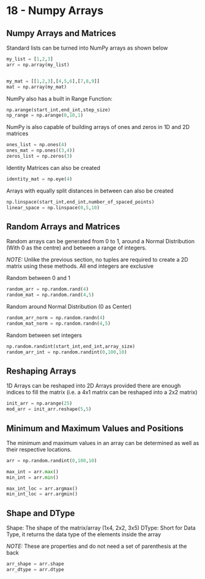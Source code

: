 # 18 - Numpy Arrays
## Numpy Arrays and Matrices
Standard lists can be turned into NumPy arrays as shown below

```py
my_list = [1,2,3]
arr = np.array(my_list)


my_mat = [[1,2,3],[4,5,6],[7,8,9]]
mat = np.array(my_mat)
```

NumPy also has a built in Range Function:

```py
np.arange(start_int,end_int,step_size)
np_range = np.arange(0,10,1)
```

NumPy is also capable of building arrays of ones and zeros in 1D and 2D matrices

```py
ones_list = np.ones(4)
ones_mat = np.ones((3,4))
zeros_list = np.zeros(3)
```

Identity Matrices can also be created

```py
identity_mat = np.eye(4)
```

Arrays with equally split distances in between can also be created

```py
np.linspace(start_int,end_int,number_of_spaced_points)
linear_space = np.linspace(0,5,10)
```

## Random Arrays and Matrices

Random arrays can be generated from 0 to 1, around a Normal Distribution (With 0 as the centre) and between a range of integers.

*NOTE:* Unlike the previous section, no tuples are required to create a 2D matrix using these methods. All end integers are exclusive

Random between 0 and 1

```py
random_arr = np.random.rand(4)
random_mat = np.random.rand(4,5)
```

Random around Normal Distribution (0 as Center)

```py
random_arr_norm = np.random.randn(4)
random_mat_norm = np.random.randn(4,5)
```

Random between set integers

```py
np.random.randint(start_int,end_int,array_size)
random_arr_int = np.random.randint(0,100,10)
```

## Reshaping Arrays

1D Arrays can be reshaped into 2D Arrays provided there are enough indices to fill the matrix
(i.e. a 4x1 matrix can be reshaped into a 2x2 matrix)

```py
init_arr = np.arange(25)
mod_arr = init_arr.reshape(5,5)
```

## Minimum and Maximum Values and Positions

The minimum and maximum values in an array can be determined as well as their respective locations.

```py
arr = np.random.randint(0,100,10)

max_int = arr.max()
min_int = arr.min()

max_int_loc = arr.argmax()
min_int_loc = arr.argmin()
```

## Shape and DType

Shape: The shape of the matrix/array (1x4, 2x2, 3x5)
DType: Short for Data Type, it returns the data type of the elements inside the array

*NOTE:* These are properties and do not need a set of parenthesis at the back

```py
arr_shape = arr.shape
arr_dtype = arr.dtype
```


